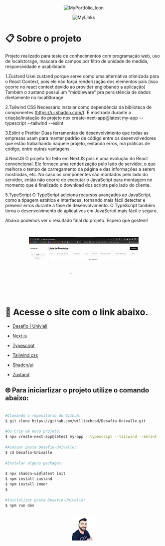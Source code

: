  <p align="center">
  <img alt="MyPortfólio_Icon" src="https://i.imgur.com/EAp3zw7.png" width="30%"> 
  </p>

  
<p align="center">
  <img alt="MyLinks" src="https://i.imgur.com/tivi61H.png" width="70%"> 
  </p>

# :clipboard: Sobre o projeto

Projeto realizado para teste de conhecimentos com programação web, uso de localstorage, mascara de campos por filtro de unidade de medida, responsividade e usabilidade.

1.Zustand
Usei zustand porque serve como uma alternativa otimizada para o React Context, pois ele não força renderização dos elementos pais (isso ocorre no react context devido ao provider englobando a aplicação)
Também o zustand possui um "middleware" pra persistência de dados diretamente no localStorage

2.Tailwind CSS
Necessário instalar como dependência da biblioteca de componentes (https://ui.shadcn.com/). É mostrado durante a criação/instação do projeto
npx create-next-app@latest my-app --typescript --tailwind --eslint

3.Eslint e Prettier
Duas ferramentas de desenvolvimento que todas as empresas usam para manter padrão de código entre os desenvolvedores que estão trabalhando naquele projeto, evitando erros, má práticas de código, entre outras vantagens.

4.NextJS
O projeto foi feito em NextJS pois é uma evolução do React convencional. Ele fornece uma renderização pelo lado do servidor, o que melhora o tempo de carregamento da página e das informações a serem mostradas, etc.
No caso os componentes são montados pelo lado do servidor, então não ocorre de executar o JavaScript para montagem no momento que é finalizado o download dos scripts pelo lado do cliente.

5.TypeScript
O TypeScript adiciona recursos avançados ao JavaScript, como a tipagem estática e interfaces, tornando mais fácil detectar e prevenir erros durante a fase de desenvolvimento. O TypeScript também torna o desenvolvimento de aplicativos em JavaScript mais fácil e seguro.

Abaixo podemos ver o resultado final do projeto. Espero que gostem!

<br>
<p align="center">
  <img alt="MyLinks" src="github/desafio.gif" width="70%"> 
  </p>

# 🔗 Acesse o site com o link abaixo.

- [Desafio | Univiali](https://desafio-nine.vercel.app/)

- [Next.js](https://nextjs.org/)
- [Typescript](https://www.typescriptlang.org/)
- [Tailwind css](https://tailwindcss.com/)
- [Shadcn/ui](https://ui.shadcn.com/docs/installation/next)
- [Zustand](https://docs.pmnd.rs/zustand/getting-started/introduction)

## 🌐 Para iniciarlizar o projeto utilize o comando abaixo:

```bash

#Clonando o repositório do Github:
$ git clone https://github.com/willtechcod/Desafio-Univalle.git

#Ou Crie um novo projeto:
$ npx create-next-app@latest my-app --typescript --tailwind --eslint

#Acessar pasta Desafio-Univalle:
$ cd Desafio-Univalle

#Instalar alguns packages:

$ npx shadcn-ui@latest init  
$ npm install zustand 
$ npm install immer
$ 

#Inicializar pasta Desafio-Univalle:
$ npm run dev

```

##

<p align="center">
  <img src="./GitHub/Icon.png" width="15%">
  </p>
